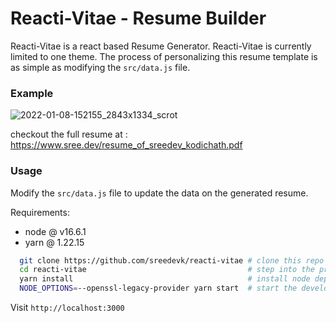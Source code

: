 # Reacti-Vitae - Resume Builder
Reacti-Vitae is a react based Resume Generator. Reacti-Vitae is 
currently limited to one theme. The process of personalizing this resume template is
as simple as modifying the `src/data.js` file.

### Example
![2022-01-08-152155_2843x1334_scrot](https://user-images.githubusercontent.com/36154121/148639877-d6129245-68df-4503-857d-f864aa77769f.png)


checkout the full resume at : https://www.sree.dev/resume_of_sreedev_kodichath.pdf

### Usage

Modify the `src/data.js` file to update the data on the generated resume.

Requirements:
- node @ v16.6.1
- yarn @ 1.22.15

```sh
  git clone https://github.com/sreedevk/reacti-vitae # clone this repo
  cd reacti-vitae                                    # step into the project dir
  yarn install                                       # install node dependencies
  NODE_OPTIONS=--openssl-legacy-provider yarn start  # start the development server
```

Visit `http://localhost:3000`
